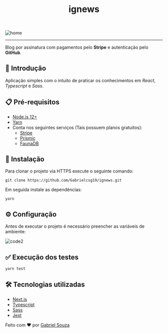 <h1 align="center">ignews</h1><br>

![home](https://user-images.githubusercontent.com/54643425/129405406-a9a6b650-e4ee-48b5-8e15-a3473d113944.png)

---
Blog por assinatura com pagamentos pelo __Stripe__ e autenticação pelo __GitHub__.

## :newspaper: Introdução
Aplicação simples com o intuito de praticar os conhecimentos em *React*, *Typescript* e *Sass*.

## :clipboard: Pré-requisitos

- [Node.js 12+](https://nodejs.org/en/download/)
- [Yarn](https://classic.yarnpkg.com/en/docs/install/#windows-stable)
- Conta nos seguintes serviços (Tais possuem planos gratuitos):
  - [Stripe](https://dashboard.stripe.com/register)
  - [Prismic](https://prismic.io/dashboard/signup)
  - [FaunaDB](https://dashboard.fauna.com/accounts/register)

## :wrench: Instalação

Para clonar o projeto via HTTPS execute o seguinte comando:
```
git clone https://github.com/Gabrielcsg19/ignews.git
```
Em seguida instale as dependências:
```
yarn
```

## :gear: Configuração

Antes de executar o projeto é necessário preencher as variáveis de ambiente:

![code2](https://user-images.githubusercontent.com/54643425/129410511-8abadfe7-9dc0-43b0-a2b9-d69e455b1cd4.png)

## :white_check_mark: Execução dos testes
```
yarn test
```

## :hammer_and_wrench: Tecnologias utilizadas
- [Next.js](https://nextjs.org/)
- [Typescript](https://www.typescriptlang.org/)
- [Sass](https://sass-lang.com/)
- [Jest](https://jestjs.io/pt-BR/)

Feito com :heart: por [Gabriel Souza](https://github.com/Gabrielcsg19)
